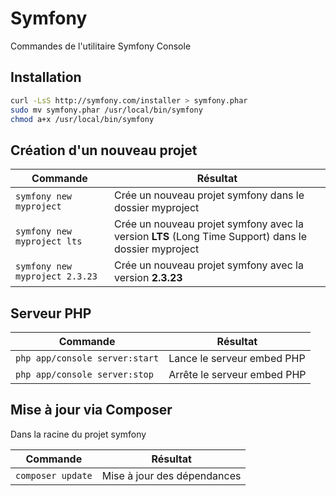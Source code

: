Symfony
=========

Commandes de l'utilitaire Symfony Console

## Installation
```bash
curl -LsS http://symfony.com/installer > symfony.phar
sudo mv symfony.phar /usr/local/bin/symfony
chmod a+x /usr/local/bin/symfony
```

## Création d'un nouveau projet
|Commande|Résultat|
|------- | -------|
|`symfony new myproject`|Crée un nouveau projet symfony dans le dossier myproject|
|`symfony new myproject lts`|Crée un nouveau projet symfony avec la version **LTS** (Long Time Support) dans le dossier myproject|
|`symfony new myproject 2.3.23`|Crée un nouveau projet symfony avec la version **2.3.23**|


## Serveur PHP
|Commande|Résultat|
|------- | -------|
|`php app/console server:start`|Lance le serveur embed PHP|
|`php app/console server:stop`|Arrête le serveur embed PHP|

## Mise à jour via Composer

Dans la racine du projet symfony

|Commande|Résultat|
|------- | -------|
|`composer update`|Mise à jour des dépendances|
